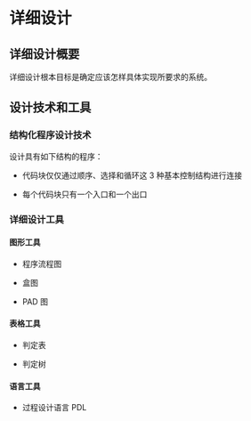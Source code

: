 # 详细设计

## 详细设计概要

详细设计根本目标是确定应该怎样具体实现所要求的系统。

## 设计技术和工具

### 结构化程序设计技术

设计具有如下结构的程序：

* 代码块仅仅通过顺序、选择和循环这 3 种基本控制结构进行连接

* 每个代码块只有一个入口和一个出口

### 详细设计工具

#### 图形工具

* 程序流程图

* 盒图

* PAD 图

#### 表格工具

* 判定表

* 判定树

#### 语言工具

* 过程设计语言 PDL